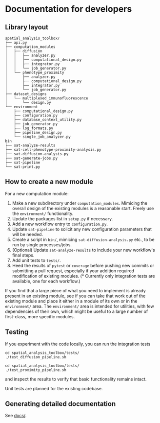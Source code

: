 # Documentation for developers

## Library layout

```
spatial_analysis_toolbox/
├── api.py
├── computation_modules
│   ├── diffusion
│   │   ├── analyzer.py
│   │   ├── computational_design.py
│   │   ├── integrator.py
│   │   └── job_generator.py
│   └── phenotype_proximity
│       ├── analyzer.py
│       ├── computational_design.py
│       ├── integrator.py
│       └── job_generator.py
├── dataset_designs
│   └── multiplexed_immunofluorescence
│       └── design.py
└── environment
    ├── computational_design.py
    ├── configuration.py
    ├── database_context_utility.py
    ├── job_generator.py
    ├── log_formats.py
    ├── pipeline_design.py
    └── single_job_analyzer.py
bin
├── sat-analyze-results
├── sat-cell-phenotype-proximity-analysis.py
├── sat-diffusion-analysis.py
├── sat-generate-jobs.py
├── sat-pipeline
└── sat-print.py
```


## How to create a new module

For a new computation module:
  1. Make a new subdirectory under `computation_modules`. Mimicing the overall design of the existing modules is a reasonable start. Freely use the `environment/` functionality.
  2. Update the packages list in `setup.py` if necessary.
  3. Add a new workflow entry to `configuration.py`.
  4. Update `sat-pipeline` to solicit any new configuration parameters that will be needed.
  5. Create a script in `bin/`, mimicing `sat-diffusion-analysis.py` etc., to be run by single processes/jobs.
  6. (Optional) Update `sat-analyze-results` to include your new workflow's final steps.
  7. Add unit tests to `tests/`.
  8. Heed the results of `pytest` or `coverage` before pushing new commits or submitting a pull request, especially if your addition required modification of existing modules. (\* Currently only integration tests are available, one for each workflow.)

If you find that a large piece of what you need to implement is already present in an existing module, see if you can take that work out of the existing module and place it either in a module of its own or in the `environment/` area. The `environment/` area is intended for utilities, with few dependencies of their own, which might be useful to a large number of first-class, more specific modules.


## Testing

If you experiment with the code locally, you can run the integration tests

```
cd spatial_analysis_toolbox/tests/
./test_diffusion_pipeline.sh
```

```
cd spatial_analysis_toolbox/tests/
./test_proximity_pipeline.sh
```

and inspect the results to verify that basic functionality remains intact.

Unit tests are planned for the existing codebase.


## Generating detailed documentation

See [docs/](docs/).
